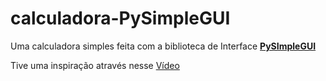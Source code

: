 # calculadora-PySimpleGUI
Uma calculadora simples feita com a biblioteca de Interface [**PySImpleGUI**](https://pypi.org/project/PySimpleGUI/)

Tive uma inspiração através nesse [Vídeo](https://www.youtube.com/watch?v=x5LSTDdffFk)
